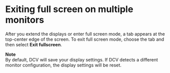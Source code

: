 # Exiting full screen on multiple monitors<a name="exiting-full-screen-multiple-monitors"></a>

After you extend the displays or enter full screen mode, a tab appears at the top\-center edge of the screen\. To exit full screen mode, choose the tab and then select **Exit fullscreen**\.

**Note**  
By default, DCV will save your display settings\. If DCV detects a different monitor configuration, the display settings will be reset\.